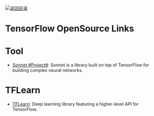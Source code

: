 [![返回目录](https://user-images.githubusercontent.com/5803001/38079637-ff0abcf0-3371-11e8-9b76-ad651620afc7.jpg)](https://github.com/wxyyxc1992/Awesome-Links)

# TensorFlow OpenSource Links

# Tool

* [Sonnet #Project#](https://github.com/deepmind/sonnet): Sonnet is a library built on top of TensorFlow for building complex neural networks.

# TFLearn

* [TFLearn](https://github.com/tflearn/tflearn): Deep learning library featuring a higher-level API for TensorFlow.
  `
